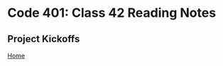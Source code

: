 # Code 401: Class 42 Reading Notes

## Project Kickoffs

[Home](https://mtorres6739.github.io/reading-notes/)
